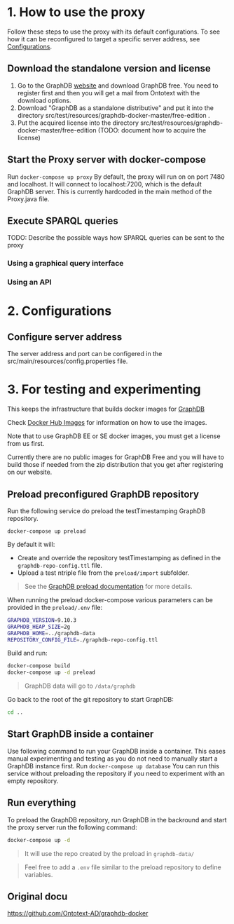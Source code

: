 # 1. How to use the proxy
Follow these steps to use the proxy with its default configurations. To see how it can be reconfigured to target a specific server address, see [Configurations](#Configurations).

## Download the standalone version and license
1. Go to the GraphDB [website](https://graphdb.ontotext.com/) and download GraphDB free. You need to register first and then you will get a mail from Ontotext with the download options. 
2. Download "GraphDB as a standalone distributive" and put it into the directory src/test/resources/graphdb-docker-master/free-edition . 
3. Put the acquired license into the directory src/test/resources/graphdb-docker-master/free-edition (TODO: document how to acquire the license)

## Start the Proxy server with docker-compose
Run `docker-compose up proxy`
By default, the proxy will run on on port 7480 and localhost. It will connect to localhost:7200, which is the default GraphDB server. This is currently hardcoded in the main method of the Proxy.java file.

## Execute SPARQL queries
TODO: Describe the possible ways how SPARQL queries can be sent to the proxy
### Using a graphical query interface

### Using an API

# 2. Configurations
## Configure server address
The server address and port can be configered in the src/main/resources/config.properties file. 


# 3. For testing and experimenting
This keeps the infrastructure that builds docker images for [GraphDB](http://graphdb.ontotext.com/)

Check [Docker Hub Images](https://hub.docker.com/r/ontotext/graphdb/) for information on how to use the images.

Note that to use GraphDB EE or SE docker images, you must get a license from us first.

Currently there are no public images for GraphDB Free and you will have to build those if needed from the zip distribution that you get after registering on our website.

## Preload preconfigured GraphDB repository

Run the following service do preload the testTimestamping GraphDB repository.
```
docker-compose up preload
```

By default it will:

* Create and override the repository testTimestamping as defined in the `graphdb-repo-config.ttl` file.
* Upload a test ntriple file from the `preload/import` subfolder.

> See the [GraphDB preload documentation](http://graphdb.ontotext.com/documentation/free/loading-data-using-preload.html) for more details.

When running the preload docker-compose various parameters can be provided in the `preload/.env` file:

```bash
GRAPHDB_VERSION=9.10.3
GRAPHDB_HEAP_SIZE=2g
GRAPHDB_HOME=../graphdb-data
REPOSITORY_CONFIG_FILE=./graphdb-repo-config.ttl
```

Build and run:

```bash
docker-compose build
docker-compose up -d preload
```

> GraphDB data will go to `/data/graphdb`

Go back to the root of the git repository to start GraphDB:

```bash
cd ..
```

## Start GraphDB inside a container
Use following command to run your GraphDB inside a container. This eases manual experimenting and testing as you do not need to manually start a GraphDB instance first. 
Run `docker-compose up database`
You can run this service without preloading the repository if you need to experiment with an empty repository.

## Run everything

To preload the GraphDB repository, run GraphDB in the backround and start the proxy server run the following command:

```bash
docker-compose up -d
```

> It will use the repo created by the preload in `graphdb-data/`

> Feel free to add a `.env` file similar to the preload repository to define variables.


## Original docu
https://github.com/Ontotext-AD/graphdb-docker
